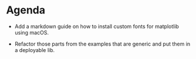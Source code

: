 # Agenda

* Add a markdown guide on how to install custom fonts for matplotlib using macOS.

* Refactor those parts from the examples that are generic and put them in a deployable lib.